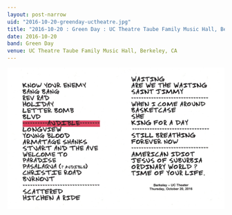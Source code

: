 ```yaml
---
layout: post-narrow
uid: "2016-10-20-greenday-uctheatre.jpg"
title: "2016-10-20 : Green Day : UC Theatre Taube Family Music Hall, Berkeley, CA"
date: 2016-10-20
band: Green Day
venue: UC Theatre Taube Family Music Hall, Berkeley, CA
---
```


<div class="showcase">
  <img src="/img/2016/10/20161020-GreenDay-UCTheatre.jpg" alt="2016-10-20-greenday-uctheatre.jpg">
</div>

